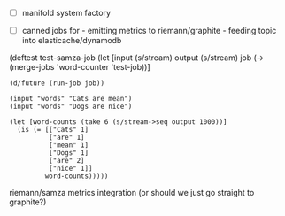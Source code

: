 
 * [ ] manifold system factory
 * [ ] canned jobs for
        - emitting metrics to riemann/graphite
        - feeding topic into elasticache/dynamodb


(deftest test-samza-job
  (let [input (s/stream)
        output (s/stream)
        job (-> (merge-jobs 'word-counter 'test-job))]

    (d/future (run-job job))

    (input "words" "Cats are mean")
    (input "words" "Dogs are nice")

    (let [word-counts (take 6 (s/stream->seq output 1000))]
      (is (= [["Cats" 1]
              ["are" 1]
              ["mean" 1]
              ["Dogs" 1]
              ["are" 2]
              ["nice" 1]]
             word-counts)))))



riemann/samza metrics integration (or should we just go straight to graphite?)
